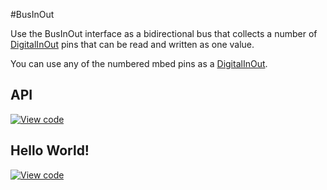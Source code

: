#BusInOut

Use the BusInOut interface as a bidirectional bus that collects a number of [DigitalInOut](DigitalInOut.md) pins that can be read and written as one value.

You can use any of the numbered mbed pins as a [DigitalInOut](DigitalInOut.md). 

## API

[![View code](https://www.mbed.com/embed/?type=library)](https://docs.mbed.com/docs/mbed-os-api/en/mbed-os-5.3/api/classmbed_1_1BusInOut.html) 

## Hello World!

[![View code](https://developer.mbed.org/teams/mbed_example/code/BusInOut_HelloWorld/)](https://developer.mbed.org/teams/mbed_example/code/BusInOut_HelloWorld/file/68629c6c4970/main.cpp) 

